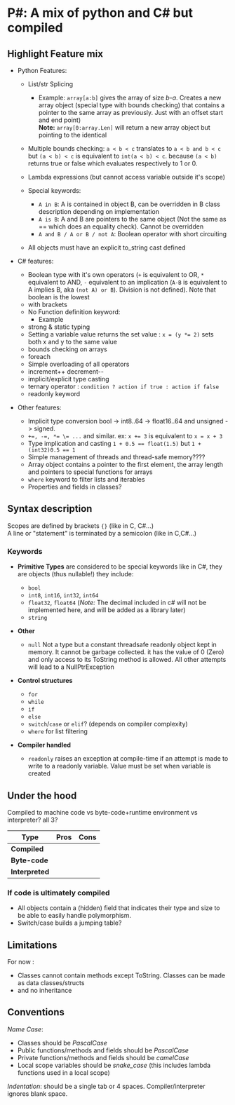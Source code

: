 # P#: A mix of python and C# but compiled #

## Highlight Feature mix ##

- Python Features:
  - List/str Splicing
    - Example: `array[a:b]` gives the array of size *b-a*. Creates a new array object (special type with bounds checking) that contains a pointer to the same array as previously. Just with an offset start and end point)  
    **Note:** `array[0:array.Len]` will return a new array object but pointing to the identical
  
  - Multiple bounds checking: `a < b < c` translates to `a < b and b < c` but `(a < b) < c` is equivalent to `int(a < b) < c`. because `(a < b)` returns true or false which evaluates respectively to 1 or 0.

  - Lambda expressions (but cannot access variable outside it's scope)

  - Special keywords:
    - `A in B`: A is contained in object B, can be overridden in B class description depending on implementation
    - `A is B`: A and B are pointers to the same object (Not the same as == which does an equality check). Cannot be overridden
    - `A and B / A or B / not A`: Boolean operator with short circuiting
  - All objects must have an explicit to_string cast defined

- C# features:
  - Boolean type with it's own operators (`+` is equivalent to OR, `*` equivalent to AND, `-` equivalent to an implication (`A-B` is equivalent to A implies B, aka `(not A) or B`). Division is not defined). Note that boolean is the lowest 
  - with brackets
  - No Function definition keyword:
    - Example
  - strong & static typing
  - Setting a variable value returns the set value : `x = (y *= 2)` sets both x and y to the same value
  - bounds checking on arrays
  - foreach
  - Simple overloading of all operators
  - increment++ decrement--
  - implicit/explicit type casting
  - ternary operator : `condition ? action if true : action if false`
  - readonly keyword

- Other features:
  - Implicit type conversion bool -> int8..64 -> float16..64 and unsigned -> signed.
  - `+=, -=, *= \= ...` and similar. ex: `x += 3` is equivalent to `x = x + 3`
  - Type implication and casting `1 + 0.5 == float(1.5)` but `1 + (int32)0.5 == 1`
  - Simple management of threads and thread-safe memory????
  - Array object contains a pointer to the first element, the array length and pointers to special functions for arrays
  - `where` keyword to filter lists and iterables
  - Properties and fields in classes?

## Syntax description ##

Scopes are defined by brackets `{}` (like in C, C#...)  
A line or "statement" is terminated by a semicolon (like in C,C#...)

### Keywords ###

- **Primitive Types** are considered to be special keywords like in C#, they are objects (thus nullable!) they include:
  - `bool`
  - `int8`, `int16`, `int32`, `int64`
  - `float32`, `float64` (*Note:* The decimal included in c# will not be implemented here, and will be added as a library later)
  - `string`

- **Other**
  - `null` Not a type but a constant threadsafe readonly object kept in memory. It cannot be garbage collected. it has the value of 0 (Zero) and only access to its ToString method is allowed. All other attempts will lead to a NullPtrException

- **Control structures**
  - `for`
  - `while`
  - `if`
  - `else`
  - `switch`/`case` or `elif`? (depends on compiler complexity)
  - `where` for list filtering

- **Compiler handled**
  - `readonly` raises an exception at compile-time if an attempt is made to write to a readonly variable. Value must be set when variable is created

## Under the hood ##

Compiled to machine code vs byte-code+runtime environment vs interpreter?
all 3?

| Type | Pros | Cons |
| --- | --- | --- |
| **Compiled** | | |
| **Byte-code** | | |
| **Interpreted** | | |

### If code is ultimately compiled ###

- All objects contain a (hidden) field that indicates their type and size to be able to easily handle polymorphism.
- Switch/case builds a jumping table?

## Limitations ##

For now :

- Classes cannot contain methods except ToString. Classes can be made as data classes/structs
- and no inheritance

## Conventions ##

*Name Case*:

- Classes should be *PascalCase*
- Public functions/methods and fields should be *PascalCase*
- Private functions/methods and fields should be *camelCase*
- Local scope variables should be *snake_case* (this includes lambda functions used in a local scope)

*Indentation*: should be a single tab or 4 spaces. Compiler/interpreter ignores blank space. 